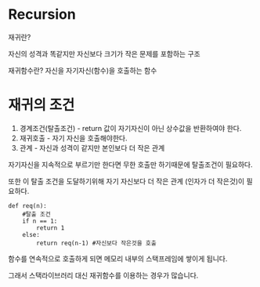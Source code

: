# Recursion

재귀란?

자신의 성격과 똑같지만 자신보다 크기가 작은 문제를 포함하는 구조

재귀함수란?
자신을 자기자신(함수)을 호출하는 함수

# 재귀의 조건

1. 경계조건(탈출조건) - return 값이 자기자신이 아닌 상수값을 반환하여야 한다.
2. 재귀호출 - 자기 자신을 호출해야한다.
3. 관계 - 자신과 성격이 같지만 본인보다 더 작은 관계

자기자신을 지속적으로 부르기만 한다면 무한 호출만 하기때문에 탈출조건이 필요하다.

또한 이 탈출 조건을 도달하기위해 자기 자신보다 더 작은 관계 (인자가 더 작은것)이 필요하다.

```
def req(n):
    #탈출 조건
    if n == 1:
        return 1
    else:
        return req(n-1) #자신보다 작은것을 호출
```

함수를 연속적으로 호출하게 되면 메모리 내부의 스택프레임에 쌓이게 됩니다.

그래서 스택라이브러리 대신 재귀함수를 이용하는 경우가 많습니다.
